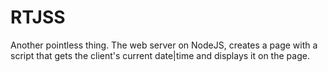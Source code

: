 # RTJSS
Another pointless thing.
 The web server on NodeJS, creates a page with a script that gets the client's current date|time and displays it on the page.
 
